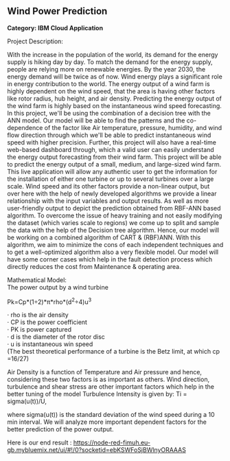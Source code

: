 <h2>Wind Power Prediction</h2>
<strong>Category: IBM Cloud Application</strong>

Project Description:
<p>With the increase in the population of the world, its demand for the energy supply is hiking day by day. To match the demand for the energy supply, people are relying more on renewable energies. By the year 2030, the energy demand will be twice as of now. Wind energy plays a significant role in energy contribution to the world.
The energy output of a wind farm is highly dependent on the wind speed, that the area is having other factors like rotor radius, hub height, and air density. Predicting the energy output of the wind farm is highly based on the instantaneous wind speed forecasting.
In this project, we'll be using the combination of a decision tree with the ANN model. Our model will be able to find the patterns and the co-dependence of the factor like Air temperature, pressure, humidity, and wind flow direction through which we'll be able to predict instantaneous wind speed with higher precision. Further, this project will also have a real-time web-based dashboard through, which a valid user can easily understand the energy output forecasting from their wind farm. This project will be able to predict the energy output of a small, medium, and large-sized wind farm.
This live application will allow any authentic user to get the information for the installation of either one turbine or up to several turbines over a large scale. Wind speed and its other factors provide a non-linear output, but over here with the help of newly developed algorithms we provide a linear relationship with the input variables and output results. As well as more user-friendly output to depict the prediction obtained from RBF-ANN based algorithm. To overcome the issue of heavy training and not easily modifying the dataset (which varies scale to regions) we come up to split and sample the data with the help of the Decision tree algorithm. Hence, our model will be working on a combined algorithm of CART & (RBF)ANN. With this algorithm, we aim to minimize the cons of each independent techniques and to get a well-optimized algorithm also a very flexible model. Our model will have some corner cases which help in the fault detection process which directly reduces the cost from Maintenance & operating area.</p>
Mathematical Model:
<br>
The power output by a wind turbine
<br>
<p>Pk=Cp*(1÷2)*π*rho*(d<sup>2</sup>÷4)u<sup>3</sup></p>
· rho is the air density
<br>
· CP is the power coefficient
<br>
· PK is power captured
<br>
· d is the diameter of the rotor disc
<br>
· u is instantaneous win speed
<br>
(The best theoretical performance of a turbine is the Betz limit, at which cp =16/27)
<p>Air Density is a function of Temperature and Air pressure and hence, considering these two factors is as important as others.
Wind direction, turbulence and shear stress are other important factors which help in the better tuning of the model
Turbulence Intensity is given by:
                                            Ti = sigma(u(t))/U,

where sigma(u(t)) is the standard deviation of the wind speed during a 10 min interval.
We will analyze more important dependent factors for the better prediction of the power output.<p>

Here is our end result : https://node-red-fimuh.eu-gb.mybluemix.net/ui/#!/0?socketid=ebKSWFoSjBWlnyORAAAS
